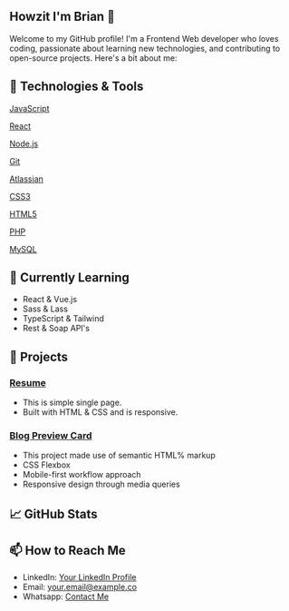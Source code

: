## Howzit I'm Brian 👋

Welcome to my GitHub profile! I'm a Frontend Web developer who loves coding, passionate about learning new technologies, and contributing to open-source projects. 
Here's a bit about me:

## 🔧 Technologies & Tools

[](https://img.shields.io/badge/-Bitbucket-333333?style=flat&logo=bitbucket)

[JavaScript](https://img.shields.io/badge/-JavaScript-333333?style=flat&logo=javascript)

[React](https://img.shields.io/badge/-React-333333?style=flat&logo=react)

[Node.js](https://img.shields.io/badge/-Node.js-333333?style=flat&logo=node.js)

[Git](https://img.shields.io/badge/-Git-333333?style=flat&logo=git)

[Atlassian](https://img.shields.io/badge/-Atlassian-333333?style=flat&logo=atlassian)

[CSS3](https://img.shields.io/badge/-Css3-333333?style=flat&logo=css3)

[HTML5](https://img.shields.io/badge/-Html5-333333?style=flat&logo=html5)

[PHP](https://img.shields.io/badge/-PHP-333333?style=flat&logo=php)

[MySQL](https://img.shields.io/badge/-MySQL-333333?style=flat&logo=mysql)

## 🌱 Currently Learning

- React & Vue.js
- Sass & Lass
- TypeScript & Tailwind
- Rest & Soap API's

## 🚀 Projects

### [Resume](https://github.com/Devbriax/resume-web-page)

- This is simple single page. 
- Built with HTML & CSS and is responsive. 

### [Blog Preview Card](https://github.com/Devbriax/blog-preview-card)
- This project made use of semantic HTML% markup
- CSS Flexbox
- Mobile-first workflow approach
- Responsive design through media queries

## 📈 GitHub Stats

[](https://github-readme-stats.vercel.app/api?username=Devbriax&show_icons=true&theme=radical)

## 📫 How to Reach Me

- LinkedIn: [Your LinkedIn Profile](https://www.linkedin.com/in/your-profile)
- Email: [your.email@example.co](mailto:your.email@example.com)
- Whatsapp: [Contact Me](+27682125320)

